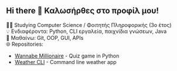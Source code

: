 ## Hi there 👋 Καλωσήρθες στο προφίλ μου!

🧑‍🎓 Studying Computer Science / Φοιτητής Πληροφορικής (3ο έτος)  
💡 Ενδιαφέροντα: Python, CLI εργαλεία, παιχνίδια γνώσεων, Java  
📘 Μαθαίνω: Git, OOP, GUI, APIs  
🌐 Repositories:
- [Wannabe Millionaire](https://github.com/SakisAA/wannabe-millionaire) - Quiz game in Python
- [Weather CLI](https://github.com/SakisAA/weather-cli) - Command line weather app

<!--
**SakisAA/SakisAA** is a ✨ _special_ ✨ repository because its `README.md` (this file) appears on your GitHub profile.

Here are some ideas to get you started:

📫 Επικοινωνία: mrmasterj@hotmail.com  

- 🔭 I’m currently working on ...
- 🌱 I’m currently learning ...
- 👯 I’m looking to collaborate on ...
- 🤔 I’m looking for help with ...
- 💬 Ask me about ...
- 📫 How to reach me: ...
- 😄 Pronouns: ...
- ⚡ Fun fact: ...
-->

